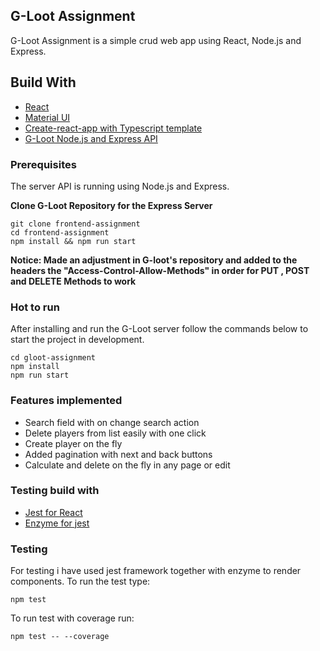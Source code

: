 ## G-Loot Assignment

G-Loot Assignment is a simple crud web app using React, Node.js and Express.
## Build With

* [React](https://reactjs.org/)
* [Material UI](https://material-ui.com/)
* [Create-react-app with Typescript template](https://create-react-app.dev/docs/adding-typescript/)
* [G-Loot Node.js and Express API](https://github.com/g-loot/frontend-assignment)
### Prerequisites

The server API is running using Node.js and Express. 

**Clone G-Loot Repository for the Express Server**

```
git clone frontend-assignment
cd frontend-assignment
npm install && npm run start
```

**Notice: Made an adjustment in G-loot's repository and added to the headers the "Access-Control-Allow-Methods" in order for PUT , POST and DELETE Methods to work**

### Hot to run 

After installing and run the G-Loot server follow the commands below to start the project in development.
```
cd gloot-assignment
npm install
npm run start
```

### Features implemented
* Search field with on change search action
* Delete players from list easily with one click
* Create player on the fly
* Added pagination with next and back buttons
* Calculate and delete on the fly in any page or edit

### Testing build with

* [Jest for React](https://jestjs.io/)
* [Enzyme for jest](https://enzymejs.github.io/enzyme/)

### Testing

For testing i have used jest framework together with enzyme to render components.
To run the test type:

```
npm test
```

To run test with coverage run:

```
npm test -- --coverage
```

